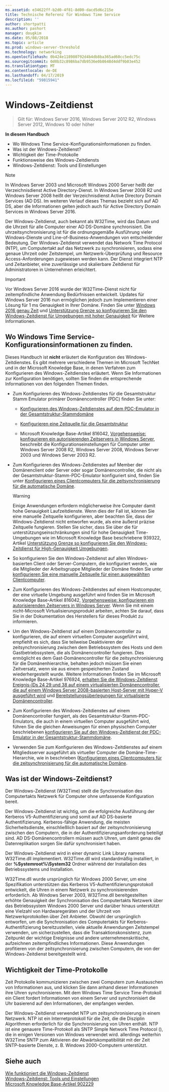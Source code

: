 ```yaml
---
ms.assetid: e34622ff-b2d0-4f81-8d00-dacd5d6c215e
title: Technische Referenz für Windows Time Service
description: ''
author: shortpatti
ms.author: pashort
manager: dougkim
ms.date: 05/08/2018
ms.topic: article
ms.prod: windows-server-threshold
ms.technology: networking
ms.openlocfilehash: 0b424e118980792d4b4db8ba365ad60cc5edc75c
ms.sourcegitcommit: 0d0b32c8986ba7db9536e0b8648d4ddf9b03e452
ms.translationtype: MT
ms.contentlocale: de-DE
ms.lasthandoff: 04/17/2019
ms.locfileid: "59815941"
---
```

# <a name="windows-time-service"></a>Windows-Zeitdienst

>Gilt für: Windows Server 2016, Windows Server 2012 R2, Windows Server 2012, Windows 10 oder höher


**In diesem Handbuch**  
  
* Wo Windows Time Service-Konfigurationsinformationen zu finden.  
* Was ist der Windows-Zeitdienst?  
* Wichtigkeit der Time-Protokolle  
* Funktionsweise des Windows-Zeitdiensts   
* Windows-Zeitdienst: Tools und Einstellungen  
  
> [!NOTE]  
> In Windows Server 2003 und Microsoft Windows 2000 Server heißt der Verzeichnisdienst Active Directory-Dienst. In Windows Server 2008 R2 und Windows Server 2008 heißt der Verzeichnisdienst Active Directory Domain Services (AD DS). Im weiteren Verlauf dieses Themas bezieht sich auf AD DS, aber die Informationen gelten jedoch auch für Active Directory Domain Services in Windows Server 2016.  
  
Der Windows-Zeitdienst, auch bekannt als W32Time, wird das Datum und die Uhrzeit für alle Computer einer AD DS-Domäne synchronisiert. Die uhrzeitsynchronisierung ist für die ordnungsgemäße Ausführung vieler Windows-Dienste und Line-of-Business-Anwendungen von entscheidender Bedeutung. Der Windows-Zeitdienst verwendet das Network Time Protocol (NTP), um Computertakt auf das Netzwerk zu synchronisieren, sodass eine genaue Uhrzeit oder Zeitstempel, um Netzwerk-Überprüfung und Resource Access-Anforderungen zugewiesen werden kann. Der Dienst integriert NTP und Zeitanbieter, eine zuverlässige und skalierbare Zeitdienst für Administratoren in Unternehmen erleichtert.
  
> [!IMPORTANT]  
> Vor Windows Server 2016 wurde der W32Time-Dienst nicht für zeitempfindliche Anwendung Bedürfnissen entwickelt.  Updates für Windows Server 2016 nun ermöglichen jedoch zum Implementieren einer Lösung für 1 ms Genauigkeit in Ihrer Domäne.  Finden Sie unter [Windows 2016 genau Zeit](accurate-time.md) und [Unterstützung Grenze so konfigurieren Sie den Windows-Zeitdienst für Umgebungen mit hoher Genauigkeit](support-boundary.md) für Weitere Informationen.  
  
## <a name="BKMK_Config"></a>Wo Windows Time Service-Konfigurationsinformationen zu finden.  
Dieses Handbuch ist **nicht** erläutert die Konfiguration des Windows-Zeitdienstes. Es gibt mehrere verschiedene Themen im Microsoft TechNet und in der Microsoft Knowledge Base, in denen Verfahren zum Konfigurieren des Windows-Zeitdienstes erläutert. Wenn Sie Informationen zur Konfiguration benötigen, sollten Sie finden die entsprechende Informationen von den folgenden Themen finden.  
  
-   Zum Konfigurieren des Windows-Zeitdienstes für die Gesamtstruktur Stamm Emulator primärer Domänencontroller (PDC) finden Sie unter:  
  
    -   [Konfigurieren des Windows-Zeitdienstes auf dem PDC-Emulator in der Gesamtstruktur-Stammdomäne](https://docs.microsoft.com/previous-versions/windows/it-pro/windows-server-2008-R2-and-2008/cc731191%28v=ws.10%29) 
  
    -   [Konfigurieren eine Zeitquelle für die Gesamtstruktur](https://docs.microsoft.com/previous-versions/windows/it-pro/windows-server-2008-r2-and-2008/cc794823%28v%3dws.10%29) 
  
    -   Microsoft Knowledge Base-Artikel 816042, [Vorgehensweise: konfigurieren ein autorisierenden Zeitservers in Windows Server](https://go.microsoft.com/fwlink/?LinkID=60402), beschreibt die Konfigurationseinstellungen für Computer unter Windows Server 2008 R2, Windows Server 2008, Windows Server 2003 und Windows Server 2003 R2.  
  
-   Zum Konfigurieren des Windows-Zeitdienstes auf Member der Domänenclient oder Server oder sogar Domänencontroller, die nicht als der Gesamtstruktur-Stamm-PDC-Emulator konfiguriert sind, finden Sie unter [Konfigurieren eines Clientcomputers für die zeitsynchronisierung für die automatische Domäne](https://docs.microsoft.com/previous-versions/windows/it-pro/windows-server-2008-r2-and-2008/cc816884%28v%3dws.10%29).  
  
    > [!WARNING]  
    > Einige Anwendungen erfordern möglicherweise ihre Computer damit hohe Genauigkeit Laufzeitdienste. Wenn dies der Fall ist, können Sie eine manuelle Zeitquelle konfigurieren, aber beachten Sie, dass der Windows-Zeitdienst nicht entworfen wurde, als eine äußerst präzise Zeitquelle fungieren. Stellen Sie sicher, dass Sie über die für unterstützungseinschränkungen sind für hohe Genauigkeit Time-Umgebungen wie im Microsoft Knowledge Base beschriebene 939322, Artikel [Unterstützung Grenze so konfigurieren Sie den Windows-Zeitdienst für High-Genauigkeit Umgebungen](support-boundary.md).  
  
-   So konfigurieren Sie den Windows-Zeitdienst auf allen Windows-basierten Client oder Server-Computern, die konfiguriert werden, wie die Mitglieder der Arbeitsgruppe Mitglieder der Domäne finden Sie unter [konfigurieren Sie eine manuelle Zeitquelle für einen ausgewählten Clientcomputer](https://docs.microsoft.com/previous-versions/windows/it-pro/windows-server-2008-r2-and-2008/cc816656%28v%3dws.10%29).  
  
-   Zum Konfigurieren des Windows-Zeitdienstes auf einem Hostcomputer, der eine virtuelle Umgebung ausgeführt wird finden Sie im Microsoft Knowledge Base-Artikel 816042, [Vorgehensweise: konfigurieren ein autorisierenden Zeitservers in Windows Server](https://go.microsoft.com/fwlink/?LinkID=60402). Wenn Sie mit einem nicht-Microsoft Virtualisierungsprodukt arbeiten, achten Sie darauf, dass Sie in der Dokumentation des Herstellers für dieses Produkt zu informieren.  
  
-   Um den Windows-Zeitdienst auf einem Domänencontroller zu konfigurieren, die auf einem virtuellen Computer ausgeführt wird, empfiehlt es sich, dass Sie teilweise Deaktivieren der zeitsynchronisierung zwischen dem Betriebssystem des Hosts und dem Gastbetriebssystem, die als Domänencontroller fungieren. Dies ermöglicht es dem Gast-Domänencontroller für die zeitsynchronisierung für die Domänenhierarchie, behalten jedoch müssen Sie einen Zeitversatz, wenn sie aus einem gespeicherten Zustand wiederhergestellt wurde. Weitere Informationen finden Sie im Microsoft Knowledge Base-Artikel 976924, [erhalten Sie die Windows-Zeitdienst Ereignis-IDs 24 29 und 38 auf einem virtualisierten Domänencontroller, die auf einem Windows Server 2008-basierten Host-Server mit Hyper-V ausgeführt wird](https://go.microsoft.com/fwlink/?LinkID=192236) und [Bereitstellungsüberlegungen für virtualisierte Domänencontroller](https://go.microsoft.com/fwlink/?LinkID=192235).  
  
-   Zum Konfigurieren des Windows-Zeitdienstes auf einem Domänencontroller fungiert, als des Gesamtstruktur-Stamm-PDC-Emulators, die auch in einem virtuellen Computer ausgeführt wird, führen Sie die gleichen Anweisungen für einen physischen Computer beschriebenen [konfigurieren Sie auf den Windows-Zeitdienst der PDC-Emulator in der Gesamtstruktur-Stammdomäne](https://docs.microsoft.com/previous-versions/windows/it-pro/windows-server-2008-R2-and-2008/cc731191%28v=ws.10%29).  
  
-   Verwenden Sie zum Konfigurieren des Windows-Zeitdienstes auf einem Mitgliedsserver ausgeführt als virtueller Computer die Domäne-Time-Hierarchie, wie in beschrieben ([Konfigurieren eines Clientcomputers für die zeitsynchronisierung für die automatische Domäne](https://docs.microsoft.com/previous-versions/windows/it-pro/windows-server-2008-r2-and-2008/cc816884%28v%3dws.10%29).  
  
## <a name="BKMK_WTS"></a>Was ist der Windows-Zeitdienst?  
Der Windows-Zeitdienst (W32Time) stellt die Synchronisation des Computertakts Netzwerk für Computer ohne umfassende Konfiguration bereit.  
  
Der Windows-Zeitdienst ist wichtig, um die erfolgreiche Ausführung der Kerberos V5-Authentifizierung und somit auf AD DS-basierte Authentifizierung. Kerberos-fähige Anwendung, die meisten Sicherheitsdienste, einschließlich basiert auf der zeitsynchronisierung zwischen den Computern, die in der Authentifizierungsanforderung beteiligt sind. AD DS-Domänencontrollern müssen auch Uhren, um damit genau die Datenreplikation sorgen Sie dafür synchronisiert haben.  
  
Der Windows-Zeitdienst wird in einer dynamic Link Library namens W32Time.dll implementiert. W32Time.dll wird standardmäßig installiert, in der **%Systemroot%\System32** Ordner während der Installation des Betriebssystems und Installation.  
  
W32Time.dll wurde ursprünglich für Windows 2000 Server, um eine Spezifikation unterstützen das Kerberos V5-Authentifizierungsprotokoll entwickelt, die Uhren in einem Netzwerk zu synchronisierenden erforderlich. Ab Windows Server 2003, W32Time.dll bereitgestellten erhöhte Genauigkeit der Synchronisation des Computertakts Netzwerk über das Betriebssystem Windows 2000 Server und darüber hinaus unterstützt eine Vielzahl von Hardwaregeräten und der Uhrzeit von Netzwerkprotokollen über Zeit Anbieter. Obwohl der ursprünglich entworfen, um die Synchronisation des Computertakts für Kerberos-Authentifizierung bereitzustellen, viele aktuelle Anwendungen Zeitstempel verwenden, um sicherzustellen, dass die Transaktionskonsistenz, zum Zeitpunkt der wichtige Ereignisse und andere unternehmenskritische, aufzeichnen zeitempfindliches Informationen. Diese Anwendungen profitieren von der zeitsynchronisierung zwischen Computern, die von der Windows-Zeitdienst bereitgestellt wird.  
  
## <a name="BKMK_TimeProtocols"></a>Wichtigkeit der Time-Protokolle  
Zeit Protokolle kommunizieren zwischen zwei Computern zum Austauschen von Informationen aus, und klicken Sie dann anhand dieser Informationen ihre Uhren synchronisieren. Mit dem Windows Time Service Time-Protokoll ein Client fordert Informationen von einem Server und synchronisiert die Uhr basierend auf den Informationen, der empfangen werden.  
  
Der Windows-Zeitdienst verwendet NTP um zeitsynchronisierung in einem Netzwerk. NTP ist ein Internetprotokoll für die Zeit, die die Disziplin Algorithmen erforderlich für die Synchronisierung von Uhren enthält. NTP ist eine genauere Time-Protokoll als SNTP Simple Network Time Protocol (), die in einigen Versionen von Windows verwendet wird. allerdings weiterhin W32Time SNTP zum Aktivieren der Abwärtskompatibilität mit der Zeit SNTP-basierte Dienste, z. B. Windows 2000-Computern unterstützt.  
  
## <a name="see-also"></a>Siehe auch  
[Wie funktioniert die Windows-Zeitdienst](How-the-Windows-Time-Service-Works.md)  
[Windows-Zeitdienst: Tools und Einstellungen](Windows-Time-Service-Tools-and-Settings.md)  
[Microsoft Knowledge Base-Artikel 902229](https://go.microsoft.com/fwlink/?LinkId=186066)